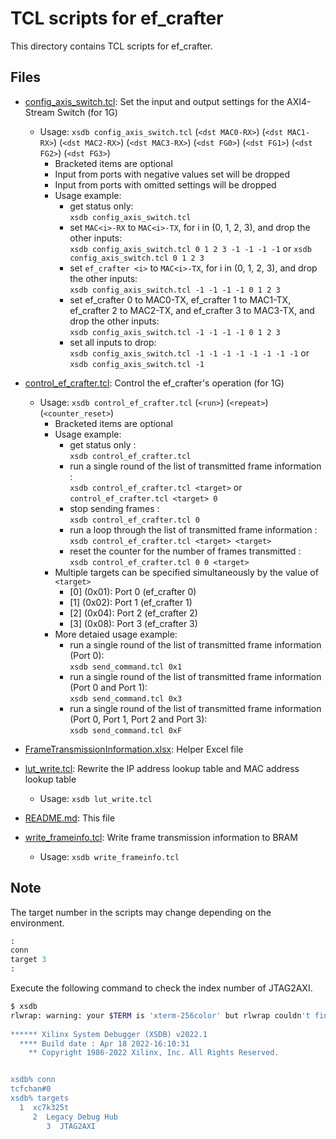 # TCL scripts for ef_crafter

This directory contains TCL scripts for ef_crafter.

## Files

- [config_axis_switch.tcl](./config_axis_switch.tcl): Set the input and output settings for the AXI4-Stream Switch (for 1G)
  - Usage: `xsdb config_axis_switch.tcl` (`<dst MAC0-RX>`) (`<dst MAC1-RX>`) (`<dst MAC2-RX>`) (`<dst MAC3-RX>`) (`<dst FG0>`) (`<dst FG1>`) (`<dst FG2>`) (`<dst FG3>`)
    - Bracketed items are optional
    - Input from ports with negative values set will be dropped
    - Input from ports with omitted settings will be dropped
    - Usage example:
      - get status only:  
`xsdb config_axis_switch.tcl`
      - set `MAC<i>-RX` to `MAC<i>-TX`, for i in (0, 1, 2, 3), and drop the other inputs:  
`xsdb config_axis_switch.tcl 0 1 2 3 -1 -1 -1 -1` or `xsdb config_axis_switch.tcl 0 1 2 3`
      - set `ef_crafter <i>` to `MAC<i>-TX`, for i in (0, 1, 2, 3), and drop the other inputs:  
`xsdb config_axis_switch.tcl -1 -1 -1 -1 0 1 2 3`
      - set ef_crafter 0 to MAC0-TX, ef_crafter 1 to MAC1-TX, ef_crafter 2 to MAC2-TX, and ef_crafter 3 to MAC3-TX, and drop the other inputs:  
`xsdb config_axis_switch.tcl -1 -1 -1 -1 0 1 2 3`
      - set all inputs to drop:  
`xsdb config_axis_switch.tcl -1 -1 -1 -1 -1 -1 -1 -1` or `xsdb config_axis_switch.tcl -1`


- [control_ef_crafter.tcl](./control_ef_crafter.tcl): Control the ef_crafter's operation (for 1G)
  - Usage: `xsdb control_ef_crafter.tcl` (`<run>`) (`<repeat>`) (`<counter_reset>`)
    - Bracketed items are optional
    - Usage example:
      - get status only                                                 :  
`xsdb control_ef_crafter.tcl`
      - run a single round of the list of transmitted frame information :  
`xsdb control_ef_crafter.tcl <target>` or `control_ef_crafter.tcl <target> 0`
      - stop sending frames                                             :  
`xsdb control_ef_crafter.tcl 0`
      - run a loop through the list of transmitted frame information    :  
`xsdb control_ef_crafter.tcl <target> <target>`
      - reset the counter for the number of frames transmitted          :  
`xsdb control_ef_crafter.tcl 0 0 <target>`
    - Multiple targets can be specified simultaneously by the value of `<target>`
      - [0] (0x01): Port 0 (ef_crafter 0)
      - [1] (0x02): Port 1 (ef_crafter 1)
      - [2] (0x04): Port 2 (ef_crafter 2)
      - [3] (0x08): Port 3 (ef_crafter 3)
    - More detaied usage example:
      - run a single round of the list of transmitted frame information (Port 0):  
`xsdb send_command.tcl 0x1`
      - run a single round of the list of transmitted frame information (Port 0 and Port 1):  
`xsdb send_command.tcl 0x3`
      - run a single round of the list of transmitted frame information (Port 0, Port 1, Port 2 and Port 3):  
`xsdb send_command.tcl 0xF`


- [FrameTransmissionInformation.xlsx](./FrameTransmissionInformation.xlsx): Helper Excel file
- [lut_write.tcl](./lut_write.tcl): Rewrite the IP address lookup table and MAC address lookup table
  - Usage: `xsdb lut_write.tcl`
- [README.md](./README.md): This file
- [write_frameinfo.tcl](./write_frameinfo.tcl): Write frame transmission information to BRAM
  - Usage: `xsdb write_frameinfo.tcl`

## Note
The target number in the scripts may change depending on the environment.
```tcl
:
conn
target 3
:
```
Execute the following command to check the index number of JTAG2AXI.
```sh
$ xsdb
rlwrap: warning: your $TERM is 'xterm-256color' but rlwrap couldn't find it in the terminfo database. Expect some problems.
                                                                                                                                
****** Xilinx System Debugger (XSDB) v2022.1
  **** Build date : Apr 18 2022-16:10:31
    ** Copyright 1986-2022 Xilinx, Inc. All Rights Reserved.


xsdb% conn                                                                                                                      
tcfchan#0
xsdb% targets                                                                                                                   
  1  xc7k325t
     2  Legacy Debug Hub
        3  JTAG2AXI
```
